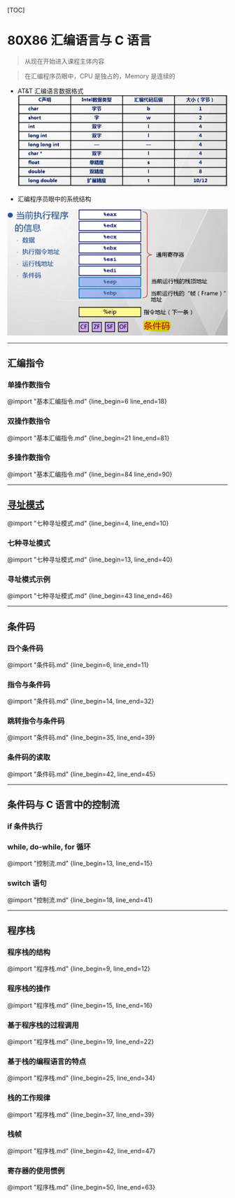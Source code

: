 [TOC]


# 80X86 汇编语言与 C 语言

> 从现在开始进入课程主体内容

> 在汇编程序员眼中，CPU 是独占的，Memory 是连续的

- AT&T 汇编语言数据格式
![汇编语言数据格式](images/2020-01-03-10-32-32.png)

- 汇编程序员眼中的系统结构

![](images/2020-01-03-15-30-01.png)


---
## 汇编指令

### 单操作数指令

@import "基本汇编指令.md" {line_begin=6 line_end=18}

### 双操作数指令

@import "基本汇编指令.md" {line_begin=21 line_end=81}

### 多操作数指令

@import "基本汇编指令.md" {line_begin=84 line_end=90}

---
## [寻址模式](https://blog.csdn.net/zr_lang/article/details/39962261)

@import "七种寻址模式.md" {line_begin=4, line_end=10}

### 七种寻址模式

@import "七种寻址模式.md" {line_begin=13, line_end=40}

### 寻址模式示例

@import "七种寻址模式.md" {line_begin=43 line_end=46}

---
## 条件码

### 四个条件码

@import "条件码.md" {line_begin=6, line_end=11}

### 指令与条件码

@import "条件码.md" {line_begin=14, line_end=32}

### 跳转指令与条件码

@import "条件码.md" {line_begin=35, line_end=39}

### 条件码的读取

@import "条件码.md" {line_begin=42, line_end=45}

---
## 条件码与 C 语言中的控制流

### if 条件执行

### while, do-while, for 循环

@import "控制流.md" {line_begin=13, line_end=15}

### switch 语句

@import "控制流.md" {line_begin=18, line_end=41}

---
## 程序栈

### 程序栈的结构

@import "程序栈.md" {line_begin=9, line_end=12}

### 程序栈的操作

@import "程序栈.md" {line_begin=15, line_end=16}

### 基于程序栈的过程调用

@import "程序栈.md" {line_begin=19, line_end=22}

### 基于栈的编程语言的特点

@import "程序栈.md" {line_begin=25, line_end=34}

### 栈的工作规律

@import "程序栈.md" {line_begin=37, line_end=39}

### 栈帧

@import "程序栈.md" {line_begin=42, line_end=47}

### 寄存器的使用惯例

@import "程序栈.md" {line_begin=50, line_end=63}